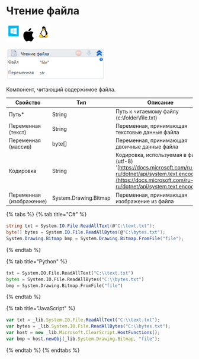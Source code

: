# Чтение файла

![](../../../resources/activities/basic/files/image-100-1-1-1-1-1-1-1-2-335.png)

![](../../../resources/activities/basic/files/image-96.png)

Компонент, читающий содержимое файла.

| Свойство                 | Тип                   | Описание                                                                                                                                                                       |
| ------------------------ | --------------------- | ------------------------------------------------------------------------------------------------------------------------------------------------------------------------------ |
| Путь\*                   | String                | Путь к читаемому файлу (c:\folder\file.txt)                                                                                                                                    |
| Переменная (текст)       | String                | Переменная, принимающая текстовые данные файла                                                                                                                                 |
| Переменная (массив)      | byte\[]               | Переменная, принимающая двоичные данные файла                                                                                                                                  |
| Кодировка                | String                | Кодировка, используемая в файле (utf-8) '[https://docs.microsoft.com/ru-ru/dotnet/api/system.text.encoding](https://docs.microsoft.com/ru-ru/dotnet/api/system.text.encoding)' |
| Переменная (изображение) | System.Drawing.Bitmap | Переменная, принимающая изображение из файла                                                                                                                                   |

{% tabs %}
{% tab title="C#" %}
```csharp
string txt = System.IO.File.ReadAllText(@"C:\text.txt");
byte[] bytes = System.IO.File.ReadAllBytes(@"C:\bytes.txt");
System.Drawing.Bitmap bmp = System.Drawing.Bitmap.FromFile("file");
```
{% endtab %}

{% tab title="Python" %}
```python
txt = System.IO.File.ReadAllText("C:\\text.txt")
bytes = System.IO.File.ReadAllBytes("C:\\bytes.txt")
bmp = System.Drawing.Bitmap.FromFile("file")
```
{% endtab %}

{% tab title="JavaScript" %}
```javascript
var txt = _lib.System.IO.File.ReadAllText("C:\\text.txt");
var bytes = _lib.System.IO.File.ReadAllBytes("C:\\bytes.txt");
var host = new _lib.Microsoft.ClearScript.HostFunctions();
var bmp = host.newObj(_lib.System.Drawing.Bitmap, "file");
```
{% endtab %}
{% endtabs %}
